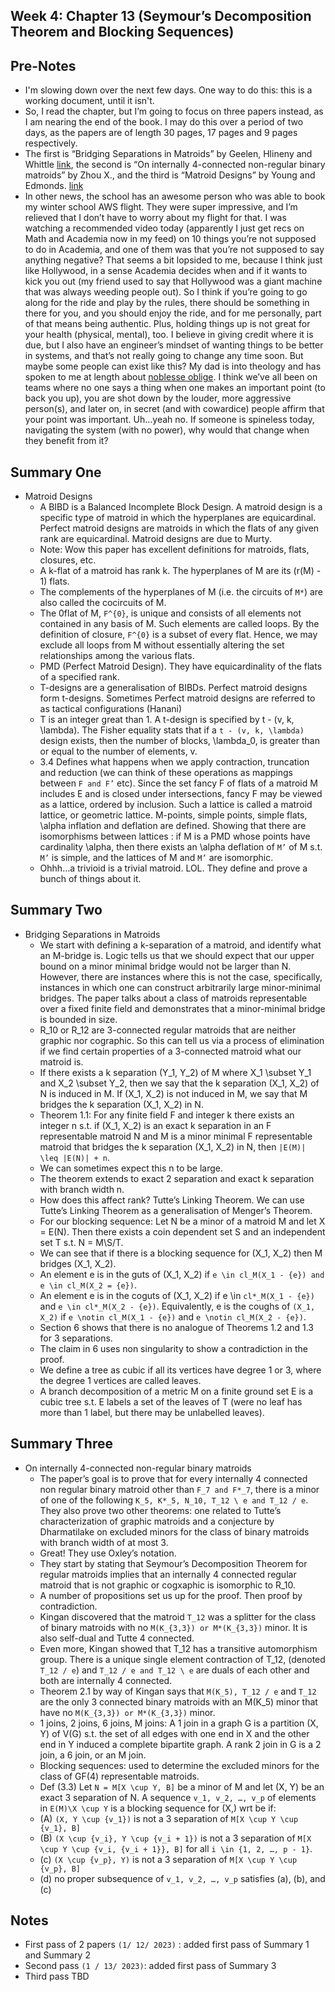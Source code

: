 ## Week 4: Chapter 13 (Seymour’s Decomposition Theorem and Blocking Sequences)

## Pre-Notes
- I'm slowing down over the next few days. One way to do this: this is a working document, until it isn't.
- So, I read the chapter, but I’m going to focus on three papers instead, as I am nearing the end of the book. I may do this over a period of two days, as the papers are of length 30 pages, 17 pages and 9 pages respectively.
- The first is “Bridging Separations in Matroids” by Geelen, Hlineny and Whittle [link](https://www.math.uwaterloo.ca/~jfgeelen/Publications/bl_seq.pdf), the second is “On internally 4-connected non-regular binary matroids” by Zhou X., and the third is “Matroid Designs” by Young and Edmonds. [link](https://nvlpubs.nist.gov/nistpubs/jres/77B/jresv77Bn1-2p15_A1b.pdf)
- In other news, the school has an awesome person who was able to book my winter school AWS flight. They were super impressive, and I’m relieved that I don’t have to worry about my flight for that. I was watching a recommended video today (apparently I just get recs on Math and Academia now in my feed) on 10 things you’re not supposed to do in Academia, and one of them was that you’re not supposed to say anything negative? That seems a bit lopsided to me, because I think just like Hollywood, in a sense Academia decides when and if it wants to kick you out (my friend used to say that Hollywood was a giant machine that was always weeding people out). So I think if you’re going to go along for the ride and play by the rules, there should be something in there for you, and you should enjoy the ride, and for me personally, part of that means being authentic. Plus, holding things up is not great for your health (physical, mental), too. I believe in giving credit where it is due, but I also have an engineer’s mindset of wanting things to be better in systems, and that’s not really going to change any time soon. But maybe some people can exist like this? My dad is into theology and has spoken to me at length about [noblesse oblige](https://en.wikipedia.org/wiki/Noblesse_oblige). I think we’ve all been on teams where no one says a thing when one makes an important point (to back you up), you are shot down by the louder, more aggressive person(s), and later on, in secret (and with cowardice) people affirm that your point was important. Uh…yeah no. If someone is spineless today, navigating the system (with no power), why would that change when they benefit from it?

## Summary One
- Matroid Designs
    - A BIBD is a Balanced Incomplete Block Design. A matroid design is a specific type of matroid in which the hyperplanes are equicardinal. Perfect matroid designs are matroids in which the flats of any given rank are equicardinal. Matroid designs are due to Murty.
    - Note: Wow this paper has excellent definitions for matroids, flats, closures, etc.
    - A k-flat of a matroid has rank k. The hyperplanes of M are its (r(M) - 1) flats. 
    - The complements of the hyperplanes of M (i.e. the circuits of ```M*```) are also called the cocircuits of M.
    - The 0flat of M, ```F^{0}```, is unique and consists of all elements not contained in any basis of M. Such elements are called loops. By the definition of closure, ```F^{0}``` is a subset of every flat. Hence, we may exclude all loops from M without essentially altering the set relationships among the various flats.
    - PMD (Perfect Matroid Design). They have equicardinality of the flats of a specified rank.
    - T-designs are a generalisation of BIBDs. Perfect matroid designs form t-designs. Sometimes Perfect matroid designs are referred to as tactical configurations (Hanani)
    -  T is an integer great than 1. A t-design is specified by t - (v, k, \lambda). The Fisher equality stats that if a ```t - (v, k, \lambda)``` design exists, then the number of blocks, \lambda_0, is greater than or equal to the number of elements, v.
    - 3.4 Defines what happens when we apply contraction, truncation and reduction (we can think of these operations as mappings between ```F and F’``` etc). Since the set fancy F of flats of a matroid M includes E and is closed under intersections, fancy F may be viewed as a lattice, ordered by inclusion. Such a lattice is called a matroid lattice, or geometric lattice. M-points, simple points, simple flats, \alpha inflation and deflation are defined. Showing that there are isomorphisms between lattices : if M is a PMD whose points have cardinality \alpha, then there exists an \alpha deflation of ```M’``` of M s.t. ```M’``` is simple, and the lattices of M and ```M’``` are isomorphic.
    - Ohhh…a trivioid is a trivial matroid. LOL. They define and prove a bunch of things about it.

## Summary Two 
- Bridging Separations in Matroids
    - We start with defining a k-separation of a matroid, and identify what an M-bridge is. Logic tells us that we should expect that our upper bound on a minor minimal bridge would not be larger than N. However, there are instances where this is not the case, specifically, instances in which one can construct arbitrarily large minor-minimal bridges. The paper talks about a class of matroids representable over a fixed finite field and demonstrates that a minor-minimal bridge is bounded in size.
    - R_10 or R_12 are 3-connected regular matroids that are neither graphic nor cographic. So this can tell us via a process of elimination if we find certain properties of a 3-connected matroid what our matroid is.
    - If there exists a k separation (Y_1, Y_2) of M where X_1 \subset Y_1 and X_2 \subset Y_2, then we say that the k separation (X_1, X_2) of N is induced in M. If (X_1, X_2) is not induced in M, we say that M bridges the k separation (X_1, X_2) in N.
    - Theorem 1.1: For any finite field F and integer k there exists an integer n s.t. if (X_1, X_2) is an exact k separation in an F representable matroid N and M is a minor minimal F representable matroid that bridges the k separation (X_1, X_2) in N, then ```|E(M)| \leq |E(N)| + n```.
    - We can sometimes expect this n to be large.
    - The theorem extends to exact 2 separation and exact k separation with branch width n.
    - How does this affect rank? Tutte’s Linking Theorem. We can use Tutte’s Linking Theorem as a generalisation of Menger’s Theorem.
    - For our blocking sequence: Let N be a minor of a matroid M and let X = E(N). Then there exists a coin dependent set S and an independent set T s.t. N = M\S/T.
    - We can see that if there is a blocking sequence for (X_1, X_2) then M bridges (X_1, X_2).
    - An element e is in the guts of (X_1, X_2) if ```e \in cl_M(X_1 - {e}) and e \in cl_M(X_2 = {e})```.
    - An element e is in the coguts of (X_1, X_2) if e \in ```cl*_M(X_1 - {e})``` and ```e \in cl*_M(X_2 - {e})```. Equivalently, e is the coughs of ```(X_1, X_2)``` if ```e \notin cl_M(X_1 - {e})``` and ```e \notin cl_M(X_2 - {e})```.
    - Section 6 shows that there is no analogue of Theorems 1.2 and 1.3 for 3 separations.
    - The claim in 6 uses non singularity to show a contradiction in the proof.
    - We define a tree as cubic if all its vertices have degree 1 or 3, where the degree 1 vertices are called leaves.
    - A branch decomposition of a metric M on a finite ground set E is a cubic tree s.t. E labels a set of the leaves of T (were no leaf has more than 1 label, but there may be unlabelled leaves).

## Summary Three
- On internally 4-connected non-regular binary matroids
    - The paper’s goal is to prove that for every internally 4 connected non regular binary matroid other than ```F_7 and F*_7```, there is a minor of one of the following ```K_5, K*_5, N_10, T_12 \ e and T_12 / e```. They also prove two other theorems: one related to Tutte’s characterization of graphic matroids and a conjecture by Dharmatilake on excluded minors for the class of binary matroids with branch width of at most 3.
    - Great! They use Oxley’s notation.
    - They start by stating that Seymour’s Decomposition Theorem for regular matroids implies that an internally 4 connected regular matroid that is not graphic or cogxaphic is isomorphic to R_10.
    - A number of propositions set us up for the proof. Then proof by contradiction.
    - Kingan discovered that the matroid ```T_12``` was a splitter for the class of binary matroids with no ```M(K_{3,3}) or M*(K_{3,3})``` minor. It is also self-dual and Tutte 4 connected.
    - Even more, Kingan showed that T_12 has a transitive automorphism group. There is a unique single element contraction of T_12, (denoted ```T_12 / e```) and ```T_12 / e and T_12 \ e``` are duals of each other and both are internally 4 connected.
    - Theorem 2.1 by way of Kingan says that ```M(K_5), T_12 / e``` and ```T_12``` are the only 3 connected binary matroids with an M(K_5) minor that have no ```M(K_{3,3}) or M*(K_{3,3})``` minor.
    - 1 joins, 2 joins, 6 joins, M joins: A 1 join in a graph G is a partition (X, Y) of V(G) s.t. the set of all edges with one end in X and the other end in Y induced a complete bipartite graph. A rank 2 join in G is a 2 join, a 6 join, or an M join.
    - Blocking sequences: used to determine the excluded minors for the class of GF(4) representable matroids.
    - Def (3.3) Let ```N = M[X \cup Y, B]``` be a minor of M and let (X, Y) be an exact 3 separation of N. A sequence ```v_1, v_2, …, v_p``` of elements in ```E(M)\X \cup Y``` is a blocking sequence for (X,) wrt be if:
    - (A) ```(X, Y \cup {v_1})``` is not a 3 separation of ```M[X \cup Y \cup {v_1}, B]```
    - (B) ```(X \cup {v_i}, Y \cup {v_i + 1})``` is not a 3 separation of ```M[X \cup Y \cup {v_i, {v_i + 1}}, B]``` for all ```i \in {1, 2, …, p - 1}```.
    - (c) ```(X \cup {v_p}, Y)``` is not a 3 separation of ```M[X \cup Y \cup {v_p}, B]```
    - (d) no proper subsequence of ```v_1, v_2, …, v_p``` satisfies (a), (b), and (c)


## Notes
- First pass of 2 papers ```(1/ 12/ 2023)``` : added first pass of Summary 1 and Summary 2
- Second pass ```(1 / 13/ 2023)```: added first pass of Summary 3
- Third pass TBD

